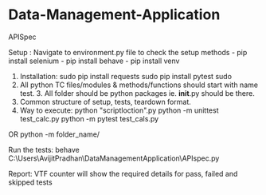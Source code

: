# Data-Management-Application
APISpec

Setup : Navigate to environment.py file to check the setup methods - pip install selenium - pip install behave - pip install venv

1. Installation: sudo pip install requests
sudo pip install pytest sudo
2. All python TC files/modules & methods/functions should start with name test. 3. All folder should be python packages ie. __init__.py should be there.
4. Common structure of setup, tests, teardown format.
5. Way to execute:
       python "scriptloction".py
python -m unittest test_calc.py python -m pytest test_cals.py

OR
python -m <framework> folder_name/


Run the tests: behave C:\Users\AvijitPradhan\DataManagementApplication\APIspec.py

Report: VTF counter will show the required details for pass, failed and skipped tests
